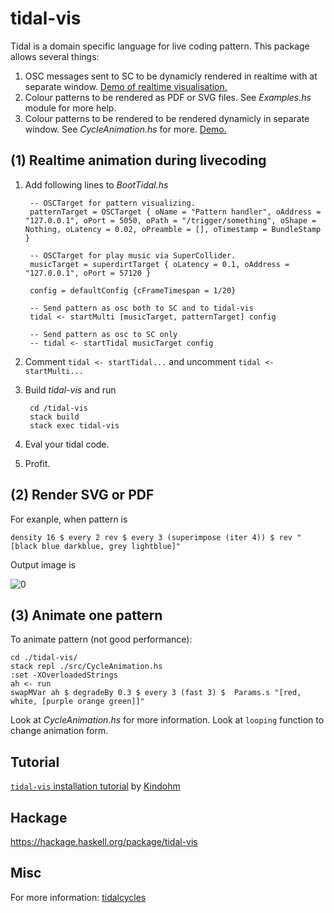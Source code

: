 # tidal-vis

Tidal is a domain specific language for live coding pattern. This package allows several things:

1. OSC messages sent to SC to be dynamicly rendered in realtime with at separate window.
[Demo of realtime visualisation.](https://youtu.be/bZS6WufE8FY)
2. Colour patterns to be rendered as PDF or SVG files. See _Examples.hs_ module for more help.
3. Colour patterns to be rendered to be rendered dynamicly in separate window. See _CycleAnimation.hs_ for more. [Demo.](https://youtu.be/cCmCSSb4vHs)

## (1) Realtime animation during livecoding

1. Add following lines to _BootTidal.hs_

        -- OSCTarget for pattern visualizing.
        patternTarget = OSCTarget { oName = "Pattern handler", oAddress = "127.0.0.1", oPort = 5050, oPath = "/trigger/something", oShape = Nothing, oLatency = 0.02, oPreamble = [], oTimestamp = BundleStamp }

        -- OSCTarget for play music via SuperCollider.
        musicTarget = superdirtTarget { oLatency = 0.1, oAddress = "127.0.0.1", oPort = 57120 }

        config = defaultConfig {cFrameTimespan = 1/20}

        -- Send pattern as osc both to SC and to tidal-vis
        tidal <- startMulti [musicTarget, patternTarget] config

        -- Send pattern as osc to SC only
        -- tidal <- startTidal musicTarget config

2. Comment `tidal <- startTidal...` and uncomment `tidal <- startMulti...`

3. Build _tidal-vis_ and run

        cd /tidal-vis
        stack build
        stack exec tidal-vis

4. Eval your tidal code.
5. Profit.

## (2) Render SVG or PDF

For exanple, when pattern is

    density 16 $ every 2 rev $ every 3 (superimpose (iter 4)) $ rev "[black blue darkblue, grey lightblue]"

Output image is

![0](https://i.imgur.com/MPbpH0n.jpg)

## (3) Animate one pattern

To animate pattern (not good performance):

    cd ./tidal-vis/
    stack repl ./src/CycleAnimation.hs
    :set -XOverloadedStrings
    ah <- run
    swapMVar ah $ degradeBy 0.3 $ every 3 (fast 3) $  Params.s "[red, white, [purple orange green]]"

Look at _CycleAnimation.hs_ for more information. Look at `looping` function to change animation form.

## Tutorial

[`tidal-vis` installation tutorial](https://www.kindohm.com/posts/2016/2016-09-02-tidal-vis/) by [Kindohm](http://github.com/kindohm)

## Hackage

https://hackage.haskell.org/package/tidal-vis

## Misc

For more information: [tidalcycles](http://tidalcycles.org)
